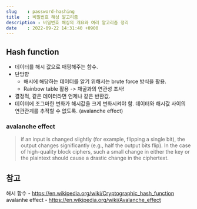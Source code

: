 ```yaml
---
slug    : password-hashing
title   : 비밀번호 해싱 알고리즘
description : 비밀번호 해싱의 개요와 여러 알고리즘 정리
date    : 2022-09-22 14:31:40 +0900
---
```


## Hash function 
- 데이터를 해시 값으로 매핑해주는 함수. 
- 단방향
	- 해시에 해당하는 데이터를 알기 위해서는 brute force 방식을 활용.
	- Rainbow table 활용 -> 채굴과의 연관성 조사!
- 결정적, 같은 데이터라면 언제나 같은 반환값.
- 데이터에 조그마한 변화가 해시값을 크게 변화시켜야 함. 데이터와 해시값 사이의 연관관계를 추적할 수 없도록. (avalanche effect)

### avalanche effect
> if an input is changed slightly (for example, flipping a single bit), the output changes significantly (e.g., half the output bits flip). In the case of high-quality block ciphers, such a small change in either the key or the plaintext should cause a drastic change in the ciphertext.

## 참고
해시 함수 - https://en.wikipedia.org/wiki/Cryptographic_hash_function  
avalanhe effect - https://en.wikipedia.org/wiki/Avalanche_effect
